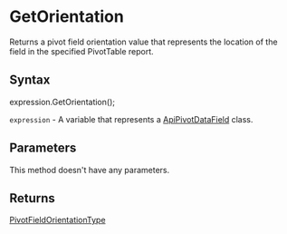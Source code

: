 # GetOrientation

Returns a pivot field orientation value that represents the location
of the field in the specified PivotTable report.

## Syntax

expression.GetOrientation();

`expression` - A variable that represents a [ApiPivotDataField](../ApiPivotDataField.md) class.

## Parameters

This method doesn't have any parameters.

## Returns

[PivotFieldOrientationType](../../Enumeration/PivotFieldOrientationType.md)